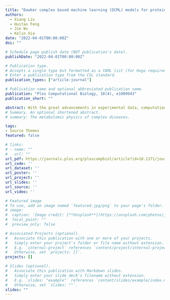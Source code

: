 ```yaml
---
title: "Dowker complex based machine learning (DCML) models for protein-ligand binding affinity prediction"
authors:
  - Xiang Liu
  - Huitao Feng
  - Jie Wu
  - Kelin Xia
date: "2022-04-01T00:00:00Z"
doi: ""

# Schedule page publish date (NOT publication's date).
publishDate: "2022-04-01T00:00:00Z"

# Publication type.
# Accepts a single type but formatted as a YAML list (for Hugo requirements).
# Enter a publication type from the CSL standard.
publication_types: ["article-journal"]

# Publication name and optional abbreviated publication name.
publication: "Plos Computational Biology, 18(4), e1009943"
publication_short: ""

abstract: With the great advancements in experimental data, computational power and learning algorithms, artificial intelligence (AI) based drug design has begun to gain momentum recently. AI-based drug design has great promise to revolutionize pharmaceutical industries by significantly reducing the time and cost in drug discovery processes. However, a major issue remains for all AI-based learning model that is efficient molecular representations. Here we propose Dowker complex (DC) based molecular interaction representations and Riemann Zeta function based molecular featurization, for the first time. Molecular interactions between proteins and ligands (or others) are modeled as Dowker complexes. A multiscale representation is generated by using a filtration process, during which a series of DCs are generated at different scales. Combinatorial (Hodge) Laplacian matrices are constructed from these DCs, and the Riemann zeta functions from their spectral information can be used as molecular descriptors. To validate our models, we consider protein-ligand binding affinity prediction. Our DC-based machine learning (DCML) models, in particular, DC-based gradient boosting tree (DC-GBT), are tested on three most-commonly used datasets, i.e., including PDBbind-v2007, PDBbind-v2013 and PDBbind-v2016, and extensively compared with other existing state-of-the-art models. It has been found that our DC-based descriptors can achieve the state-of-the-art results and have better performance than all machine learning models with traditional molecular descriptors. Our Dowker complex based machine learning models can be used in other tasks in AI-based drug design and molecular data analysis.
# Summary. An optional shortened abstract.
# summary: The metabolomic physics of complex diseases.

tags:
- Source Themes
featured: false

# links:
# - name: ""
#   url: ""
url_pdf: https://journals.plos.org/ploscompbiol/article?id=10.1371/journal.pcbi.1009943
url_code: ''
url_dataset: ''
url_poster: ''
url_project: ''
url_slides: ''
url_source: ''
url_video: ''

# Featured image
# To use, add an image named `featured.jpg/png` to your page's folder. 
# image:
#  caption: 'Image credit: [**Unsplash**](https://unsplash.com/photos/jdD8gXaTZsc)'
#  focal_point: ""
#  preview_only: false

# Associated Projects (optional).
#   Associate this publication with one or more of your projects.
#   Simply enter your project's folder or file name without extension.
#   E.g. `internal-project` references `content/project/internal-project/index.md`.
#   Otherwise, set `projects: []`.
projects: []

# Slides (optional).
#   Associate this publication with Markdown slides.
#   Simply enter your slide deck's filename without extension.
#   E.g. `slides: "example"` references `content/slides/example/index.md`.
#   Otherwise, set `slides: ""`.
slides: ""
---
```

